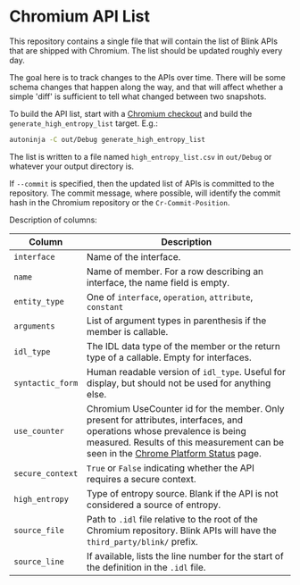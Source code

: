 # Chromium API List

This repository contains a single file that will contain the list of Blink APIs
that are shipped with Chromium. The list should be updated roughly every day.

The goal here is to track changes to the APIs over time. There will be some
schema changes that happen along the way, and that will affect whether a simple
'diff' is sufficient to tell what changed between two snapshots.

To build the API list, start with a [Chromium checkout][CrCode] and build the
`generate_high_entropy_list` target. E.g.:

```sh
autoninja -C out/Debug generate_high_entropy_list
```

The list is written to a file named `high_entropy_list.csv` in `out/Debug`
or whatever your output directory is.

[CrCode]: https://www.chromium.org/developers/how-tos/get-the-code

If `--commit` is specified, then the updated list of APIs is committed to the
repository. The commit message, where possible, will identify the commit hash in
the Chromium repository or the `Cr-Commit-Position`.

Description of columns:

| Column           | Description                                                |
| ---------------- | ---------------------------------------------------------- |
| `interface`      | Name of the interface.                                     |
| `name`           | Name of member. For a row describing an interface, the name field is empty. |
| `entity_type`    | One of `interface`, `operation`, `attribute`, `constant`   |
| `arguments`      | List of argument types in parenthesis if the member is callable. |
| `idl_type`       | The IDL data type of the member or the return type of a callable. Empty for interfaces.     |
| `syntactic_form` | Human readable version of `idl_type`. Useful for display, but should not be used for anything else. |
| `use_counter`    | Chromium UseCounter id for the member. Only present for attributes, interfaces, and operations whose prevalence is being measured.  Results of this measurement can be seen in the [Chrome Platform Status][CS] page. |
| `secure_context` | `True` or `False` indicating whether the API requires a secure context. |
| `high_entropy`   | Type of entropy source. Blank if the API is not considered a source of entropy. |
| `source_file`    | Path to `.idl` file relative to the root of the Chromium repository. Blink APIs will have the `third_party/blink/` prefix. |
| `source_line`    | If available, lists the line number for the start of the definition in the `.idl` file. |

[CS]: https://www.chromestatus.com/metrics/feature/popularity
